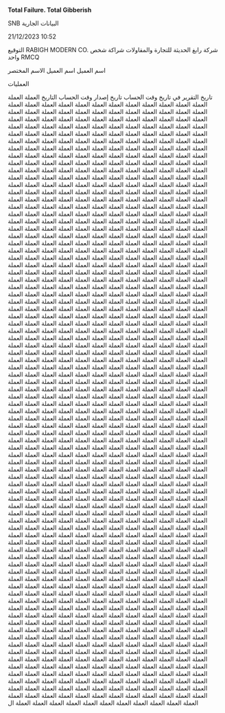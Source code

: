**Total Failure. Total Gibberish**

<img>SNB</img>
البيانات الجارية

21/12/2023 10:52

التوقيع
RABIGH MODERN CO.
شركة رابغ الحديثة للتجارة والمقاولات
شراكة شخص واحد
RMCQ

اسم العميل
اسم العميل
الاسم المختصر

العمليات

تاريخ التقرير
في تاريخ
وقت الحساب
تاريخ إصدار
وقت الحساب
التاريخ
العملة
العملة
العملة
العملة
العملة
العملة
العملة
العملة
العملة
العملة
العملة
العملة
العملة
العملة
العملة
العملة
العملة
العملة
العملة
العملة
العملة
العملة
العملة
العملة
العملة
العملة
العملة
العملة
العملة
العملة
العملة
العملة
العملة
العملة
العملة
العملة
العملة
العملة
العملة
العملة
العملة
العملة
العملة
العملة
العملة
العملة
العملة
العملة
العملة
العملة
العملة
العملة
العملة
العملة
العملة
العملة
العملة
العملة
العملة
العملة
العملة
العملة
العملة
العملة
العملة
العملة
العملة
العملة
العملة
العملة
العملة
العملة
العملة
العملة
العملة
العملة
العملة
العملة
العملة
العملة
العملة
العملة
العملة
العملة
العملة
العملة
العملة
العملة
العملة
العملة
العملة
العملة
العملة
العملة
العملة
العملة
العملة
العملة
العملة
العملة
العملة
العملة
العملة
العملة
العملة
العملة
العملة
العملة
العملة
العملة
العملة
العملة
العملة
العملة
العملة
العملة
العملة
العملة
العملة
العملة
العملة
العملة
العملة
العملة
العملة
العملة
العملة
العملة
العملة
العملة
العملة
العملة
العملة
العملة
العملة
العملة
العملة
العملة
العملة
العملة
العملة
العملة
العملة
العملة
العملة
العملة
العملة
العملة
العملة
العملة
العملة
العملة
العملة
العملة
العملة
العملة
العملة
العملة
العملة
العملة
العملة
العملة
العملة
العملة
العملة
العملة
العملة
العملة
العملة
العملة
العملة
العملة
العملة
العملة
العملة
العملة
العملة
العملة
العملة
العملة
العملة
العملة
العملة
العملة
العملة
العملة
العملة
العملة
العملة
العملة
العملة
العملة
العملة
العملة
العملة
العملة
العملة
العملة
العملة
العملة
العملة
العملة
العملة
العملة
العملة
العملة
العملة
العملة
العملة
العملة
العملة
العملة
العملة
العملة
العملة
العملة
العملة
العملة
العملة
العملة
العملة
العملة
العملة
العملة
العملة
العملة
العملة
العملة
العملة
العملة
العملة
العملة
العملة
العملة
العملة
العملة
العملة
العملة
العملة
العملة
العملة
العملة
العملة
العملة
العملة
العملة
العملة
العملة
العملة
العملة
العملة
العملة
العملة
العملة
العملة
العملة
العملة
العملة
العملة
العملة
العملة
العملة
العملة
العملة
العملة
العملة
العملة
العملة
العملة
العملة
العملة
العملة
العملة
العملة
العملة
العملة
العملة
العملة
العملة
العملة
العملة
العملة
العملة
العملة
العملة
العملة
العملة
العملة
العملة
العملة
العملة
العملة
العملة
العملة
العملة
العملة
العملة
العملة
العملة
العملة
العملة
العملة
العملة
العملة
العملة
العملة
العملة
العملة
العملة
العملة
العملة
العملة
العملة
العملة
العملة
العملة
العملة
العملة
العملة
العملة
العملة
العملة
العملة
العملة
العملة
العملة
العملة
العملة
العملة
العملة
العملة
العملة
العملة
العملة
العملة
العملة
العملة
العملة
العملة
العملة
العملة
العملة
العملة
العملة
العملة
العملة
العملة
العملة
العملة
العملة
العملة
العملة
العملة
العملة
العملة
العملة
العملة
العملة
العملة
العملة
العملة
العملة
العملة
العملة
العملة
العملة
العملة
العملة
العملة
العملة
العملة
العملة
العملة
العملة
العملة
العملة
العملة
العملة
العملة
العملة
العملة
العملة
العملة
العملة
العملة
العملة
العملة
العملة
العملة
العملة
العملة
العملة
العملة
العملة
العملة
العملة
العملة
العملة
العملة
العملة
العملة
العملة
العملة
العملة
العملة
العملة
العملة
العملة
العملة
العملة
العملة
العملة
العملة
العملة
العملة
العملة
العملة
العملة
العملة
العملة
العملة
العملة
العملة
العملة
العملة
العملة
العملة
العملة
العملة
العملة
العملة
العملة
العملة
العملة
العملة
العملة
العملة
العملة
العملة
العملة
العملة
العملة
العملة
العملة
العملة
العملة
العملة
العملة
العملة
العملة
العملة
العملة
العملة
العملة
العملة
العملة
العملة
العملة
العملة
العملة
العملة
العملة
العملة
العملة
العملة
العملة
العملة
العملة
العملة
العملة
العملة
العملة
العملة
العملة
العملة
العملة
العملة
العملة
العملة
العملة
العملة
العملة
العملة
العملة
العملة
العملة
العملة
العملة
العملة
العملة
العملة
العملة
العملة
العملة
العملة
العملة
العملة
العملة
العملة
العملة
العملة
العملة
العملة
العملة
العملة
العملة
العملة
العملة
العملة
العملة
العملة
العملة
العملة
العملة
العملة
العملة
العملة
العملة
العملة
العملة
العملة
العملة
العملة
العملة
العملة
العملة
العملة
العملة
العملة
العملة
العملة
العملة
العملة
العملة
العملة
العملة
العملة
العملة
العملة
العملة
العملة
العملة
العملة
العملة
العملة
العملة
العملة
العملة
العملة
العملة
العملة
العملة
العملة
العملة
العملة
العملة
العملة
العملة
العملة
العملة
العملة
العملة
العملة
العملة
العملة
العملة
العملة
العملة
العملة
العملة
العملة
العملة
العملة
العملة
العملة
العملة
العملة
العملة
العملة
العملة
العملة
العملة
العملة
العملة
العملة
العملة
العملة
العملة
العملة
العملة
العملة
العملة
العملة
العملة
العملة
العملة
العملة
العملة
العملة
العملة
العملة
العملة
العملة
العملة
العملة
العملة
العملة
العملة
العملة
العملة
العملة
العملة
العملة
العملة
العملة
العملة
العملة
العملة
العملة
العملة
العملة
العملة
العملة
العملة
العملة
العملة
العملة
العملة
العملة
العملة
العملة
العملة
العملة
العملة
العملة
العملة
العملة
العملة
العملة
العملة
العملة
العملة
العملة
العملة
العملة
العملة
العملة
العملة
العملة
العملة
العملة
العملة
العملة
العملة
العملة
العملة
العملة
العملة
العملة
العملة
العملة
العملة
العملة
العملة
العملة
العملة
العملة
العملة
العملة
العملة
العملة
العملة
العملة
العملة
العملة
العملة
العملة
العملة
العملة
العملة
العملة
العملة
العملة
العملة
العملة
العملة
العملة
العملة
العملة
العملة
العملة
العملة
العملة
العملة
العملة
العملة
العملة
العملة
العملة
العملة
العملة
العملة
العملة
العملة
العملة
العملة
العملة
العملة
العملة
العملة
العملة
العملة
العملة
العملة
العملة
العملة
العملة
العملة
العملة
العملة
العملة
العملة
العملة
العملة
العملة
العملة
العملة
العملة
العملة
العملة
العملة
العملة
العملة
العملة
العملة
العملة
العملة
العملة
العملة
العملة
العملة
العملة
العملة
العملة
العملة
العملة
العملة
العملة
العملة
العملة
العملة
العملة
العملة
العملة
العملة
العملة
العملة
العملة
العملة
العملة
العملة
العملة
العملة
العملة
العملة
العملة
العملة
العملة
العملة
العملة
العملة
العملة
العملة
العملة
العملة
العملة
العملة
العملة
العملة
العملة
العملة
العملة
العملة
العملة
العملة
العملة
العملة
العملة
العملة
العملة
العملة
العملة
العملة
العملة
العملة
العملة
العملة
العملة
العملة
العملة
العملة
العملة
العملة
العملة
العملة
العملة
العملة
العملة
العملة
العملة
العملة
العملة
العملة
العملة
العملة
العملة
العملة
العملة
العملة
العملة
العملة
العملة
العملة
العملة
العملة
العملة
العملة
العملة
العملة
العملة
العملة
العملة
العملة
العملة
العملة
العملة
العملة
العملة
العملة
العملة
العملة
العملة
العملة
العملة
العملة
العملة
العملة
العملة
العملة
العملة
العملة
العملة
العملة
العملة
العملة
العملة
العملة
العملة
العملة
العملة
العملة
العملة
العملة
العملة
العملة
العملة
العملة
العملة
العملة
العملة
العملة
العملة
العملة
العملة
العملة
العملة
العملة
العملة
العملة
العملة
العملة
العملة
العملة
العملة
العملة
العملة
العملة
العملة
العملة
العملة
العملة
العملة
العملة
العملة
العملة
العملة
العملة
العملة
العملة
العملة
العملة
العملة
العملة
العملة
العملة
العملة
العملة
العملة
العملة
العملة
العملة
العملة
العملة
العملة
العملة
العملة
العملة
العملة
العملة
العملة
العملة
العملة
العملة
العملة
العملة
العملة
العملة
العملة
العملة
العملة
العملة
العملة
العملة
العملة
العملة
العملة
العملة
العملة
العملة
العملة
العملة
العملة
العملة
العملة
العملة
العملة
العملة
العملة
العملة
العملة
العملة
العملة
العملة
العملة
العملة
العملة
العملة
العملة
العملة
العملة
العملة
العملة
العملة
العملة
العملة
العملة
العملة
العملة
العملة
العملة
العملة
العملة
العملة
العملة
العملة
العملة
العملة
العملة
العملة
العملة
العملة
العملة
العملة
العملة
العملة
العملة
العملة
العملة
العملة
العملة
العملة
العملة
العملة
العملة
العملة
العملة
العملة
ال
